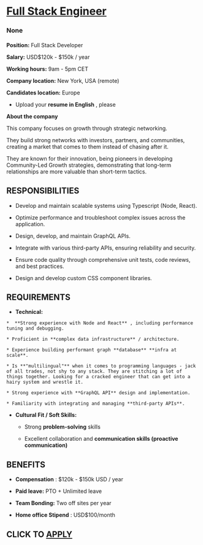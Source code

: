 # [Full Stack Engineer](https://www.remotewlb.com/apply/full-stack-engineer-141122)  
### None  
####  

**Position:** Full Stack Developer

 **Salary:** USD$120k - $150k / year

 **Working hours:** 9am - 5pm CET

 **Company location:** New York, USA (remote)

 **Candidates location:** Europe

  * Upload your **resume in English** , please

 **About the company**

This company focuses on growth through strategic networking.

They build strong networks with investors, partners, and communities, creating a market that comes to them instead of chasing after it.

They are known for their innovation, being pioneers in developing Community-Led Growth strategies, demonstrating that long-term relationships are more valuable than short-term tactics.

##  **RESPONSIBILITIES**

  * Develop and maintain scalable systems using Typescript (Node, React).

  * Optimize performance and troubleshoot complex issues across the application.

  * Design, develop, and maintain GraphQL APIs.

  * Integrate with various third-party APIs, ensuring reliability and security. 

  * Ensure code quality through comprehensive unit tests, code reviews, and best practices. 

  * Design and develop custom CSS component libraries. 

## REQUIREMENTS

  *  **Technical:**

    *  **Strong experience with Node and React** , including performance tuning and debugging. 

    * Proficient in **complex data infrastructure** / architecture.

    * Experience building performant graph **database** **infra at scale**.

    * Is **"multilingual"** when it comes to programming languages - jack of all trades, not shy to any stack. They are stitching a lot of things together. Looking for a cracked engineer that can get into a hairy system and wrestle it.

    * Strong experience with **GraphQL API** design and implementation. 

    * Familiarity with integrating and managing **third-party APIs**. 

  * **Cultural Fit / Soft Skills:**

    * Strong **problem-solving** skills

    * Excellent collaboration and **communication skills (proactive communication)**

## BENEFITS

  *  **Compensation** : $120k - $150k USD / year

  *  **Paid leave:** PTO + Unlimited leave

  *  **Team Bonding:** Two off sites per year

  *  **Home office Stipend** : USD$100/month

  
## CLICK TO [APPLY](https://www.remotewlb.com/apply/full-stack-engineer-141122)

